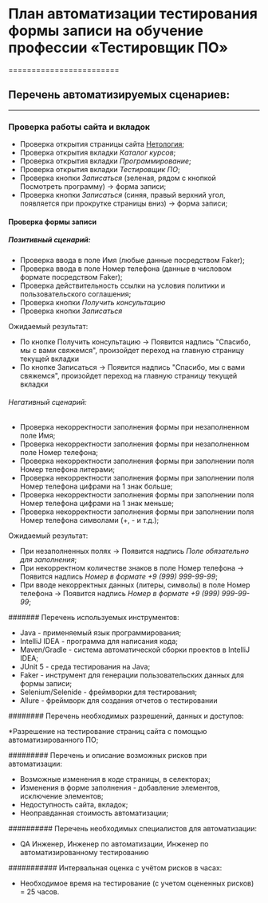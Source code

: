 # План автоматизации тестирования формы записи на обучение профессии «Тестировщик ПО»
========================
## Перечень автоматизируемых сценариев:
------------------------
### **Проверка работы сайта и вкладок**
* Проверка открытия страницы сайта [Нетология](https://netology.ru);
* Проверка открытия вкладки *Каталог курсов*;
* Проверка открытия вкладки *Программирование*;
* Проверка открытия вкладки *Тестировщик ПО*;
* Проверка кнопки *Записаться* (зеленая, рядом с кнопкой Посмотреть программу) -> форма записи;
* Проверка кнопки *Записаться* (синяя, правый верхний угол, появляется при прокрутке страницы вниз) -> форма записи;

#### **Проверка формы записи**
##### Позитивный сценарий:
* Проверка ввода в поле Имя (любые данные посредством Faker);
* Проверка ввода в поле Номер телефона (данные в числовом формате посредством Faker); 
* Проверка действительность ссылки на условия политики и пользовательского соглашения;
* Проверка кнопки *Получить консультацию*
* Проверка кнопки *Записаться*

Ожидаемый результат:

* По кнопке Получить консультацию -> Появится надпись "Спасибо, мы с вами свяжемся", произойдет переход на главную страницу текущей вкладки
* По кнопке Записаться -> Появится надпись "Спасибо, мы с вами свяжемся", произойдет переход на главную страницу текущей вкладки


###### Негативный сценарий:
* Проверка некорректности заполнения формы при незаполненном поле Имя;
* Проверка некорректности заполнения формы при незаполненном поле Номер телефона;
* Проверка некорректности заполнения формы при заполнении поля Номер телефона литерами;
* Проверка некорректности заполнения формы при заполнении поля Номер телефона цифрами на 1 знак больше;
* Проверка некорректности заполнения формы при заполнении поля Номер телефона цифрами на 1 знак меньше;
* Проверка некорректности заполнения формы при заполнении поля Номер телефона символами (+, - и т.д.);


Ожидаемый результат:

* При незаполненных полях -> Появится надпись *Поле обязательно для заполнения*;
* При некорректном количестве знаков в поле Номер телефона -> Появится надпись *Номер в формате +9 (999) 999-99-99*;
* При вводе некорректных данных (литеры, символы) в поле Номер телефона -> Появится надпись *Номер в формате +9 (999) 999-99-99*;


####### Перечень используемых инструментов:

* Java - применяемый язык программирования;
* IntelliJ IDEA - программа для написания кода;
* Maven/Gradle - система автоматической сборки проектов в IntelliJ IDEA;
* JUnit 5 - среда тестирования на Java;
* Faker - инструмент для генерации пользовательских данных для формы записи;
* Selenium/Selenide - фреймворки для тестирования;
* Allure - фреймворк для создания отчетов о тестировании

######## Перечень необходимых разрешений, данных и доступов:

*Разрешение на тестирование страниц сайта с помощью автоматизированного ПО;

######### Перечень и описание возможных рисков при автоматизации:

* Возможные изменения в коде страницы, в селекторах;
* Изменения в форме заполнения - добавление элементов, исключение элементов;
* Недоступность сайта, вкладок;
* Неоправданная стоимость автоматизации;

########## Перечень необходимых специалистов для автоматизации:

* QA Инженер, Инженер по автоматизации, Инженер по автоматизированному тестированию

########### Интервальная оценка с учётом рисков в часах:

* Необходимое время на тестирование (с учетом оцененных рисков) = 25 часов.
